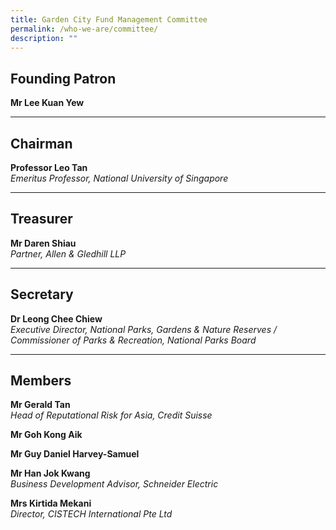 ```yaml
---
title: Garden City Fund Management Committee
permalink: /who-we-are/committee/
description: ""
---
```

Founding Patron
---------------

**Mr Lee Kuan Yew**

* * *

Chairman
--------

**Professor Leo Tan**  
<i>Emeritus Professor, National University of Singapore</i>

* * *

Treasurer
---------

**Mr Daren Shiau**  
<i>Partner, Allen &amp; Gledhill LLP</i>

* * *

Secretary
---------

**Dr Leong Chee Chiew**  
<i>Executive Director, National Parks, Gardens &amp; Nature Reserves / Commissioner of Parks &amp; Recreation, National Parks Board</i>

* * *

Members
-------

**Mr Gerald Tan**  
<i>Head of Reputational Risk for Asia, Credit Suisse </i>

**Mr Goh Kong Aik** 

**Mr Guy Daniel Harvey-Samuel**

**Mr Han Jok Kwang**  
<i>Business Development Advisor, Schneider Electric</i>

**Mrs Kirtida Mekani**  
<i>Director, CISTECH International Pte Ltd</i>